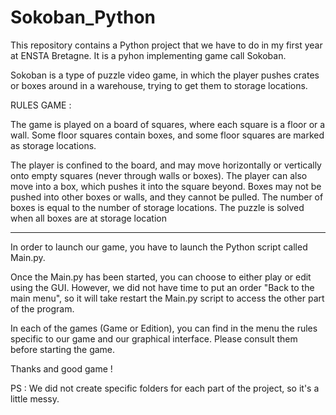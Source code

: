 # Sokoban_Python
This repository contains a Python project that we have to do in my first year at ENSTA Bretagne. It is a pyhon implementing game call Sokoban.

Sokoban is a type of puzzle video game, in which the player pushes crates or boxes around in a warehouse, trying to get them to storage locations. 

RULES GAME : 

The game is played on a board of squares, where each square is a floor or a wall. Some floor squares contain boxes, and some floor squares are marked as storage locations.

The player is confined to the board, and may move horizontally or vertically onto empty squares (never through walls or boxes). The player can also move into a box, which pushes it into the square beyond. Boxes may not be pushed into other boxes or walls, and they cannot be pulled. The number of boxes is equal to the number of storage locations. The puzzle is solved when all boxes are at storage location

----------------------------------------------------------------------------------------------------------------------------------

In order to launch our game, you have to launch the Python script called Main.py.

Once the Main.py has been started, you can choose to either play or edit using the GUI.
However, we did not have time to put an order "Back to the main menu", so it will take
restart the Main.py script to access the other part of the program.

In each of the games (Game or Edition), you can find in the menu the rules specific to our game and our graphical interface. Please consult them before starting the game.

Thanks and good game !

PS : We did not create specific folders for each part of the project, so it's a little messy.
